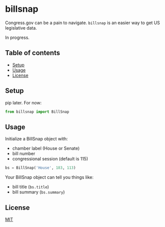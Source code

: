 # billsnap

Congress.gov can be a pain to navigate. `billsnap` is an easier way to get US legislative data.

In progress.

## Table of contents
* [Setup](#setup)
* [Usage](#usage)
* [License](#license)

## Setup
pip later. For now:

```python
from billsnap import BillSnap
```

## Usage
Initialize a BillSnap object with:
* chamber label (House or Senate)
* bill number
* congressional session (default is 115)

```python
bs = BillSnap('House', 183, 113)
```

Your BillSnap object can tell you things like:
* bill title (`bs.title`)
* bill summary (`bs.summary`)

## License
[MIT](https://choosealicense.com/licenses/mit/)
